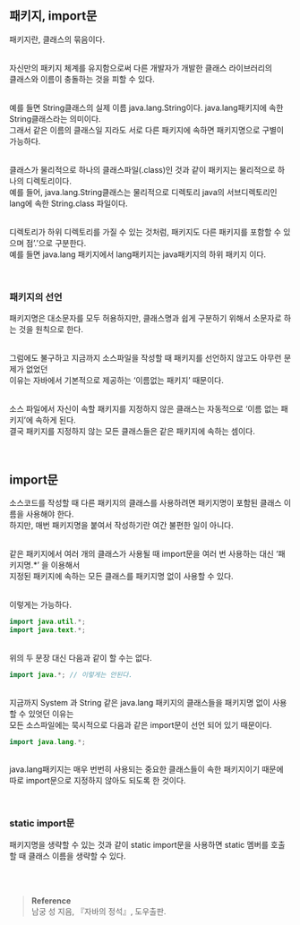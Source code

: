 ## 패키지, import문

패키지란, 클래스의 묶음이다.

<br/>자신만의 패키지 체계를 유지함으로써 다른 개발자가 개발한 클래스 라이브러리의 <br/>클래스와 이름이 충돌하는 것을 피할 수 있다.


<br/>예를 들면 String클래스의 실제 이름 java.lang.String이다.  java.lang패키지에 속한 String클래스라는 의미이다. <br/>그래서 같은 이름의 클래스일 지라도 서로 다른 패키지에 속하면 패키지명으로 구별이 가능하다. 

<br/>클래스가 물리적으로 하나의 클래스파일(.class)인 것과 같이 패키지는 물리적으로 하나의 디렉토리이다. <br/>예를 들어, java.lang.String클래스는 물리적으로 디렉토리 java의 서브디렉토리인 lang에 속한 String.class 파일이다.

<br/>디렉토리가 하위 디렉토리를 가질 수 있는 것처럼, 패키지도 다른 패키지를 포함할 수 있으며 점’.’으로 구분한다. <br/>예를 들면 java.lang 패키지에서 lang패키지는 java패키지의 하위 패키지 이다.

<br/>

### 패키지의 선언

패키지명은 대소문자를 모두 허용하지만, 클래스명과 쉽게 구분하기 위해서 소문자로 하는 것을 원칙으로 한다.

<br/>그럼에도 불구하고 지금까지 소스파일을 작성할 때 패키지를 선언하지 않고도 아무런 문제가 없었던 <br/>이유는 자바에서 기본적으로 제공하는 ‘이름없는 패키지’ 때문이다.

<br/>소스 파일에서 자신이 속할 패키지를 지정하지 않은 클래스는 자동적으로 ‘이름 없는 패키지’에 속하게 된다. <br/>결국 패키지를 지정하지 않는 모든 클래스들은 같은 패키지에 속하는 셈이다.

<br/>

## import문

소스코드를 작성할 때 다른 패키지의 클래스를 사용하려면 패키지명이 포함된 클래스 이름을 사용해야 한다. <br/>하지만, 매번 패키지명을 붙여서 작성하기란 여간 불편한 일이 아니다.

<br/>같은 패키지에서 여러 개의 클래스가 사용될 때 import문을 여러 번 사용하는 대신 ‘패키지명.*’ 을 이용해서 <br/>지정된 패키지에 속하는 모든 클래스를 패키지명 없이 사용할 수 있다.

<br/>이렇게는 가능하다.

```java
import java.util.*;
import java.text.*;
```

<br/>위의 두 문장 대신 다음과 같이 할 수는 없다.

```java
import java.*; // 이렇게는 안된다.
```

<br/>지금까지 System 과 String 같은 java.lang 패키지의 클래스들을 패키지명 없이 사용할 수 있엇던 이유는 <br/>모든 소스파일에는 묵시적으로 다음과 같은 import문이 선언 되어 있기 때문이다.

```java
import java.lang.*;
```

<br/>java.lang패키지는 매우 번번히 사용되는 중요한 클래스들이 속한 패키지이기 때문에 <br/>따로 import문으로 지정하지 않아도 되도록 한 것이다.

<br/>

### static import문

패키지명을 생략할 수 있는 것과 같이 static import문을 사용하면 static 멤버를 호출할 때 클래스 이름을 생략할 수 있다.

<br/><br/>

>**Reference**
><br/>남궁 성 지음, 『자바의 정석』, 도우출판.
